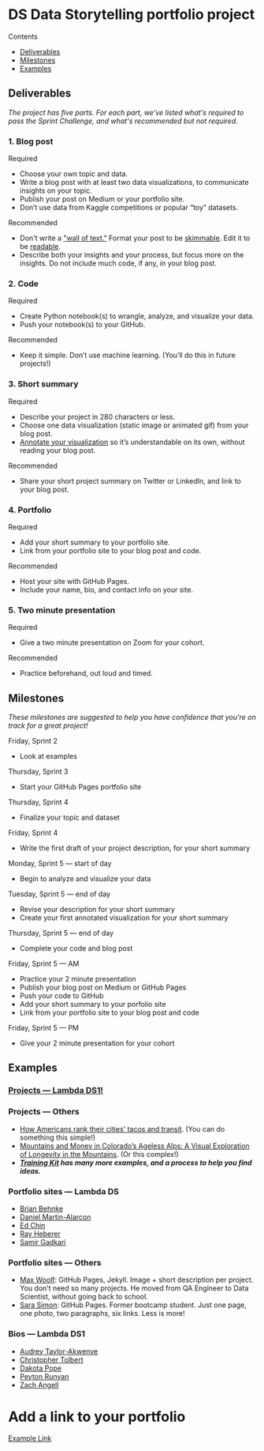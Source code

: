 # DS Data Storytelling portfolio project

Contents
- [Deliverables](#deliverables)
- [Milestones](#milestones)
- [Examples](#examples)

## Deliverables

_The project has five parts. For each part, we've listed what's required to pass the Sprint Challenge, and what's recommended but not required._

### 1. Blog post

Required
- Choose your own topic and data.
- Write a blog post with at least two data visualizations, to communicate insights on your topic.
- Publish your post on Medium or your portfolio site.
- Don’t use data from Kaggle competitions or popular “toy” datasets.

Recommended
- Don't write a ["wall of text."](https://www.theonion.com/nation-shudders-at-large-block-of-uninterrupted-text-1819571366) Format your post to be [skimmable](https://www.nngroup.com/articles/how-users-read-on-the-web/). Edit it to be [readable](http://www.hemingwayapp.com/).
- Describe both your insights and your process, but focus more on the insights. Do not include much code, if any, in your blog post.

### 2. Code
Required
- Create Python notebook(s) to wrangle, analyze, and visualize your data.
- Push your notebook(s) to your GitHub.

Recommended
- Keep it simple. Don’t use machine learning. (You’ll do this in future projects!)

### 3. Short summary
Required
- Describe your project in 280 characters or less.
- Choose one data visualization (static image or animated gif) from your blog post.
- [Annotate your visualization](https://www.dataquest.io/blog/making-538-plots/) so it’s understandable on its own, without reading your blog post.

Recommended
- Share your short project summary on Twitter or LinkedIn, and link to your blog post.

### 4. Portfolio
Required
- Add your short summary to your portfolio site.
- Link from your portfolio site to your blog post and code.

Recommended
- Host your site with GitHub Pages.
- Include your name, bio, and contact info on your site.

### 5. Two minute presentation
Required
- Give a two minute presentation on Zoom for your cohort.

Recommended
- Practice beforehand, out loud and timed. 


## Milestones

_These milestones are suggested to help you have confidence that you're on track for a great project!_

Friday, Sprint 2
- Look at examples

Thursday, Sprint 3
- Start your GitHub Pages portfolio site

Thursday, Sprint 4
- Finalize your topic and dataset

Friday, Sprint 4
- Write the first draft of your project description, for your short summary

Monday, Sprint 5 — start of day
- Begin to analyze and visualize your data

Tuesday, Sprint 5 — end of day
- Revise your description for your short summary
- Create your first annotated visualization for your short summary

Thursday, Sprint 5 — end of day
- Complete your code and blog post

Friday, Sprint 5 — AM
- Practice your 2 minute presentation
- Publish your blog post on Medium or GitHub Pages
- Push your code to GitHub
- Add your short summary to your porfolio site
- Link from your portfolio site to your blog post and code

Friday, Sprint 5 — PM
- Give your 2 minute presentation for your cohort

## Examples

### [Projects — Lambda DS1!](https://drive.google.com/file/d/1RJoAqDgawzSHOJPlDQRRlfz-EnIsskpL/view?usp=sharing)

### Projects — Others
- [How Americans rank their cities' tacos and transit](https://cdn.theatlantic.com/assets/media/img/posts/2018/12/tacos_vs_transit_major_cities/44577a9f0.png). (You can do something this simple!)
- [Mountains and Money in Colorado’s Ageless Alps: A Visual Exploration of Longevity in the Mountains](https://twitter.com/mulletmapping/status/1080847004270583809). (Or this complex!)
- ***[Training Kit](https://learn.lambdaschool.com/ds/module/recedjanlbpqxic2r) has many more examples, and a process to help you find ideas.***

### Portfolio sites — Lambda DS
- [Brian Behnke](https://brianbehnke.github.io/)
- [Daniel Martin-Alarcon](https://danielmartinalarcon.github.io/)
- [Ed Chin](https://ed-chin-git.github.io/)
- [Ray Heberer](http://www.rayheberer.ai/)
- [Samir Gadkari](https://samirgadkari.github.io/)

### Portfolio sites — Others
- [Max Woolf](https://minimaxir.com/): GitHub Pages, Jekyll. Image + short description per project. You don’t need so many projects. He moved from QA Engineer to Data Scientist, without going back to school.
- [Sara Simon](https://smbsimon.github.io/): GitHub Pages. Former bootcamp student. Just one page, one photo, two paragraphs, six links. Less is more!

### Bios — Lambda DS1
- [Audrey Taylor-Akwenye](https://audreyakwenye.github.io/aboutme/)
- [Christopher Tolbert](https://hughjafro.github.io/aboutme/)
- [Dakota Pope](https://dpgofast.github.io/aboutme/)
- [Peyton Runyan](https://peytonrunyan.github.io/aboutme/)
- [Zach Angell](https://zangell44.github.io/aboutme/)

# Add a link to your portfolio 

[Example Link](http://www.dsglossary.com)
